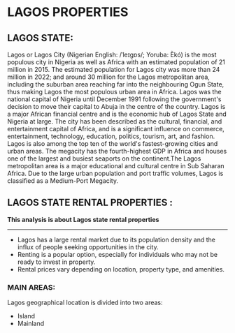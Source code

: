 # LAGOS PROPERTIES 


## LAGOS STATE:

Lagos or Lagos City (Nigerian English: /ˈleɪɡɒs/; Yoruba: Èkó) is the most populous city in Nigeria as well as Africa with an estimated population of 21 million in 2015. The estimated population for Lagos city was more than 24 million in 2022; and around 30 million for the Lagos metropolitan area, including the suburban area reaching far into the neighbouring Ogun State, thus making Lagos the most populous urban area in Africa. Lagos was the national capital of Nigeria until December 1991 following the government's decision to move their capital to Abuja in the centre of the country. Lagos is a major African financial centre and is the economic hub of Lagos State and Nigeria at large. The city has been described as the cultural, financial, and entertainment capital of Africa, and is a significant influence on commerce, entertainment, technology, education, politics, tourism, art, and fashion. Lagos is also among the top ten of the world's fastest-growing cities and urban areas. The megacity has the fourth-highest GDP in Africa and houses one of the largest and busiest seaports on the continent.The Lagos metropolitan area is a major educational and cultural centre in Sub Saharan Africa. Due to the large urban population and port traffic volumes, Lagos is classified as a Medium-Port Megacity.




## LAGOS STATE RENTAL PROPERTIES :

**This analysis is about Lagos state rental properties**

---

* Lagos has a large rental market due to its population density and the influx of people seeking opportunities in the city.
*  Renting is a popular option, especially for individuals who may not be ready to invest in property. 
*  Rental prices vary depending on location, property type, and amenities.

### MAIN AREAS:

Lagos geographical location is divided into two areas:
* Island
* Mainland

